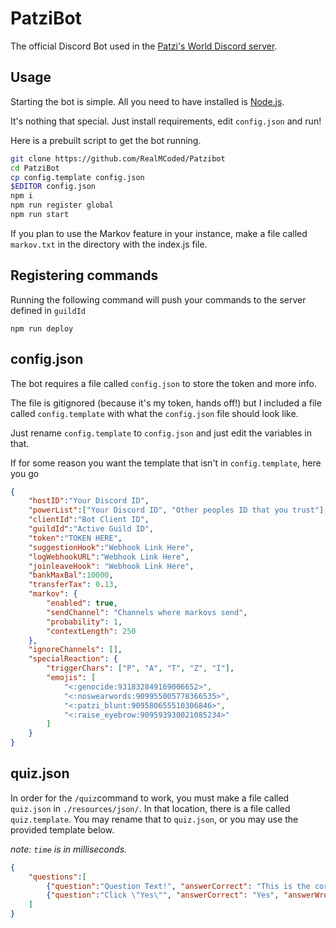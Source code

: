 # PatziBot

The official Discord Bot used in the [Patzi's World Discord server](https://discord.gg/pBFQPJQ5xd).

## Usage

Starting the bot is simple. All you need to have installed is [Node.js](https://nodejs.org/en/).

It's nothing that special. Just install requirements, edit `config.json` and run!

Here is a prebuilt script to get the bot running.
```bash
git clone https://github.com/RealMCoded/Patzibot
cd PatziBot
cp config.template config.json
$EDITOR config.json
npm i
npm run register global
npm run start
```

If you plan to use the Markov feature in your instance, make a file called `markov.txt` in the directory with the index.js file.

## Registering commands

Running the following command will push your commands to the server defined in `guildId`
```
npm run deploy
```

## config.json

The bot requires a file called `config.json` to store the token and more info.

The file is gitignored (because it's my token, hands off!) but I included a file called `config.template` with what the `config.json` file should look like.

Just rename `config.template` to `config.json` and just edit the variables in that.

If for some reason you want the template that isn't in `config.template`, here you go

```json
{
    "hostID":"Your Discord ID",
    "powerList":["Your Discord ID", "Other peoples ID that you trust"],
    "clientId":"Bot Client ID",
    "guildId":"Active Guild ID",
    "token":"TOKEN HERE",
    "suggestionHook":"Webhook Link Here",
    "logWebhookURL":"Webhook Link Here",
    "joinleaveHook": "Webhook Link Here",
    "bankMaxBal":10000,
    "transferTax": 0.13,
    "markov": {
        "enabled": true,
        "sendChannel": "Channels where markovs send",
        "probability": 1,
        "contextLength": 250
    },
    "ignoreChannels": [],
    "specialReaction": {
        "triggerChars": ["P", "A", "T", "Z", "I"],
        "emojis": [
            "<:genocide:931832849169006652>",
            "<:noswearwords:909955005778366535>",
            "<:patzi_blunt:909580655510306846>",
            "<:raise_eyebrow:909593930021085234>"
        ]
    }
}
```

## quiz.json

In order for the `/quiz`command to work, you must make a file called `quiz.json` in `./resources/json/`. In that location, there is a file called `quiz.template`. You may rename that to `quiz.json`, or you may use the provided template below.

*note: `time` is in milliseconds.*

```json
{
    "questions":[
        {"question":"Question Text!", "answerCorrect": "This is the correct answer", "answerWrong1": "This is incorrect" , "answerWrong2": "This is also incorrect" , "answerWrong3": "This is another one that is incorrect", "time": 15000},
        {"question":"Click \"Yes\"", "answerCorrect": "Yes", "answerWrong1": "No" , "answerWrong2": "Maybe" , "answerWrong3": "Sure", "time": 15000}
    ]
}
```